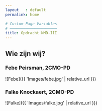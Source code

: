 ```yaml
---
layout   : default
permalink: home

# Custom Page Variables
# ─────────────────────
title: Opdracht NMD-III
---
```


## Wie zijn wij?

### Febe Peirsman, 2CMO-PD

 ![Febe]({{ 'Images/febe.jpg' | relative_url }})

### Falke Knockaert, 2CMO-PD

 ![Falke]({{ 'Images/falke.jpg' | relative_url }})
